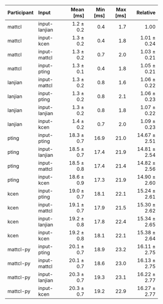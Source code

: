 | Participant | Input | Mean [ms] | Min [ms] | Max [ms] | Relative |
|:---|:---|---:|---:|---:|---:|
| mattcl | input-lanjian | 1.2 ± 0.2 | 0.4 | 1.7 | 1.00 |
| mattcl | input-kcen | 1.3 ± 0.2 | 0.4 | 1.8 | 1.01 ± 0.24 |
| mattcl | input-mattcl | 1.3 ± 0.2 | 0.7 | 2.0 | 1.03 ± 0.21 |
| mattcl | input-pting | 1.3 ± 0.1 | 0.4 | 1.8 | 1.05 ± 0.21 |
| lanjian | input-mattcl | 1.3 ± 0.2 | 0.8 | 1.6 | 1.06 ± 0.22 |
| lanjian | input-pting | 1.3 ± 0.2 | 0.8 | 2.1 | 1.06 ± 0.23 |
| lanjian | input-lanjian | 1.3 ± 0.2 | 0.8 | 1.8 | 1.07 ± 0.22 |
| lanjian | input-kcen | 1.4 ± 0.2 | 0.7 | 2.0 | 1.09 ± 0.23 |
| pting | input-pting | 18.3 ± 0.7 | 16.9 | 21.0 | 14.67 ± 2.51 |
| pting | input-lanjian | 18.5 ± 0.7 | 17.4 | 21.9 | 14.81 ± 2.54 |
| pting | input-mattcl | 18.5 ± 0.8 | 17.4 | 21.4 | 14.82 ± 2.56 |
| pting | input-kcen | 18.6 ± 0.9 | 17.3 | 21.9 | 14.90 ± 2.60 |
| kcen | input-pting | 19.0 ± 0.7 | 18.1 | 22.1 | 15.24 ± 2.61 |
| kcen | input-mattcl | 19.1 ± 0.7 | 17.9 | 21.5 | 15.30 ± 2.62 |
| kcen | input-lanjian | 19.2 ± 0.8 | 17.8 | 22.4 | 15.34 ± 2.65 |
| kcen | input-kcen | 19.2 ± 0.8 | 18.1 | 22.1 | 15.38 ± 2.64 |
| mattcl-py | input-pting | 20.1 ± 0.7 | 18.9 | 23.2 | 16.11 ± 2.75 |
| mattcl-py | input-mattcl | 20.1 ± 0.7 | 18.6 | 23.0 | 16.13 ± 2.75 |
| mattcl-py | input-lanjian | 20.3 ± 0.7 | 19.3 | 23.1 | 16.22 ± 2.77 |
| mattcl-py | input-kcen | 20.3 ± 0.7 | 19.2 | 22.9 | 16.27 ± 2.77 |
